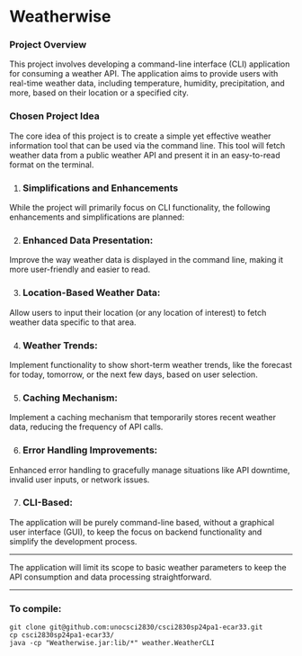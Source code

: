 # Weatherwise

### Project Overview
This project involves developing a command-line interface (CLI) application for consuming a weather API. The application aims to provide users with real-time weather data, including temperature, humidity, precipitation, and more, based on their location or a specified city.

### Chosen Project Idea
The core idea of this project is to create a simple yet effective weather information tool that can be used via the command line. This tool will fetch weather data from a public weather API and present it in an easy-to-read format on the terminal.

1. ### Simplifications and Enhancements
While the project will primarily focus on CLI functionality, the following enhancements and simplifications are planned:

2. ### Enhanced Data Presentation: 
Improve the way weather data is displayed in the command line, making it more user-friendly and easier to read.

3. ### Location-Based Weather Data: 
Allow users to input their location (or any location of interest) to fetch weather data specific to that area.

4. ### Weather Trends: 
Implement functionality to show short-term weather trends, like the forecast for today, tomorrow, or the next few days, based on user selection.

5. ### Caching Mechanism: 
Implement a caching mechanism that temporarily stores recent weather data, reducing the frequency of API calls.

6. ### Error Handling Improvements: 
Enhanced error handling to gracefully manage situations like API downtime, invalid user inputs, or network issues.

7. ### CLI-Based: 
The application will be purely command-line based, without a graphical user interface (GUI), to keep the focus on backend functionality and simplify the development process.

***
The application will limit its scope to basic weather parameters to keep the API consumption and data processing straightforward.
***


### To compile: 
```
git clone git@github.com:unocsci2830/csci2830sp24pa1-ecar33.git
cp csci2830sp24pa1-ecar33/
java -cp "Weatherwise.jar:lib/*" weather.WeatherCLI
```
